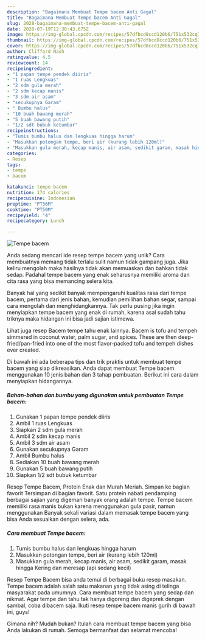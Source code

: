 ```yaml
---
description: "Bagaimana Membuat Tempe bacem Anti Gagal"
title: "Bagaimana Membuat Tempe bacem Anti Gagal"
slug: 2028-bagaimana-membuat-tempe-bacem-anti-gagal
date: 2020-07-19T12:30:43.675Z
image: https://img-global.cpcdn.com/recipes/57dfbcd8ccd120b6/751x532cq70/tempe-bacem-foto-resep-utama.jpg
thumbnail: https://img-global.cpcdn.com/recipes/57dfbcd8ccd120b6/751x532cq70/tempe-bacem-foto-resep-utama.jpg
cover: https://img-global.cpcdn.com/recipes/57dfbcd8ccd120b6/751x532cq70/tempe-bacem-foto-resep-utama.jpg
author: Clifford Nash
ratingvalue: 4.5
reviewcount: 14
recipeingredient:
- "1 papan tempe pendek diiris"
- "1 ruas Lengkuas"
- "2 sdm gula merah"
- "2 sdm kecap manis"
- "3 sdm air asam"
- "secukupnya Garam"
- " Bumbu halus"
- "10 buah bawang merah"
- "5 buah bawang putih"
- "1/2 sdt bubuk ketumbar"
recipeinstructions:
- "Tumis bumbu halus dan lengkuas hingga harum"
- "Masukkan potongan tempe, beri air (kurang lebih 120ml)"
- "Masukkan gula merah, kecap manis, air asam, sedikit garam, masak hingga Kering dan meresap (api sedang kecil)"
categories:
- Resep
tags:
- tempe
- bacem

katakunci: tempe bacem 
nutrition: 174 calories
recipecuisine: Indonesian
preptime: "PT36M"
cooktime: "PT50M"
recipeyield: "4"
recipecategory: Lunch

---
```



![Tempe bacem](https://img-global.cpcdn.com/recipes/57dfbcd8ccd120b6/751x532cq70/tempe-bacem-foto-resep-utama.jpg)

Anda sedang mencari ide resep tempe bacem yang unik? Cara membuatnya memang tidak terlalu sulit namun tidak gampang juga. Jika keliru mengolah maka hasilnya tidak akan memuaskan dan bahkan tidak sedap. Padahal tempe bacem yang enak seharusnya memiliki aroma dan cita rasa yang bisa memancing selera kita.

Banyak hal yang sedikit banyak mempengaruhi kualitas rasa dari tempe bacem, pertama dari jenis bahan, kemudian pemilihan bahan segar, sampai cara mengolah dan menghidangkannya. Tak perlu pusing jika ingin menyiapkan tempe bacem yang enak di rumah, karena asal sudah tahu triknya maka hidangan ini bisa jadi sajian istimewa.

Lihat juga resep Bacem tempe tahu enak lainnya. Bacem is tofu and tempeh simmered in coconut water, palm sugar, and spices. These are then deep-fried/pan-fried into one of the most flavor-packed tofu and tempeh dishes ever created.


Di bawah ini ada beberapa tips dan trik praktis untuk membuat tempe bacem yang siap dikreasikan. Anda dapat membuat Tempe bacem menggunakan 10 jenis bahan dan 3 tahap pembuatan. Berikut ini cara dalam menyiapkan hidangannya.

<!--inarticleads1-->

##### Bahan-bahan dan bumbu yang digunakan untuk pembuatan Tempe bacem:

1. Gunakan 1 papan tempe pendek diiris
1. Ambil 1 ruas Lengkuas
1. Siapkan 2 sdm gula merah
1. Ambil 2 sdm kecap manis
1. Ambil 3 sdm air asam
1. Gunakan secukupnya Garam
1. Ambil  Bumbu halus
1. Sediakan 10 buah bawang merah
1. Gunakan 5 buah bawang putih
1. Siapkan 1/2 sdt bubuk ketumbar


Resep Tempe Bacem, Protein Enak dan Murah Meriah. Simpan ke bagian favorit Tersimpan di bagian favorit. Satu protein nabati pendamping berbagai sajian yang digemari banyak orang adalah tempe. Tempe bacem memiliki rasa manis bukan karena menggunakan gula pasir, namun menggunakan Banyak sekali variasi dalam memasak tempe bacem yang bisa Anda sesuaikan dengan selera, ada. 

<!--inarticleads2-->

##### Cara membuat Tempe bacem:

1. Tumis bumbu halus dan lengkuas hingga harum
1. Masukkan potongan tempe, beri air (kurang lebih 120ml)
1. Masukkan gula merah, kecap manis, air asam, sedikit garam, masak hingga Kering dan meresap (api sedang kecil)


Resep Tempe Bacem bisa anda temui di berbagai buku resep masakan. Tempe bacem adalah salah satu makanan yang tidak asing di telinga masyarakat pada umumnya. Cara membuat tempe bacem yang sedap dan nikmat. Agar tempe dan tahu tak hanya digoreng dan digeprek dengan sambal, coba dibacem saja. Ikuti resep tempe bacem manis gurih di bawah ini, guys! 

Gimana nih? Mudah bukan? Itulah cara membuat tempe bacem yang bisa Anda lakukan di rumah. Semoga bermanfaat dan selamat mencoba!
